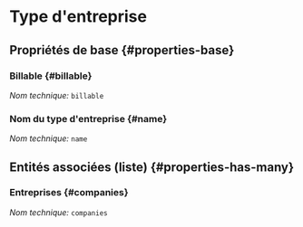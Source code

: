 # Type d'entreprise
<!--- THIS FILE IS GENERATED PLEASE DO NOT EDIT IT DIRECTLY --->



## Propriétés de base {#properties-base}

### Billable {#billable}



*Nom technique:* ```billable```

### Nom du type d'entreprise {#name}



*Nom technique:* ```name```




## Entités associées (liste) {#properties-has-many}

### Entreprises {#companies}



*Nom technique:* ```companies```




